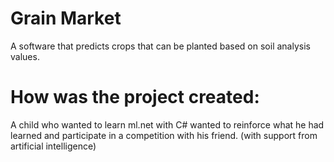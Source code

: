 # Grain Market
 A software that predicts crops that can be planted based on soil analysis values.

# How was the project created:
A child who wanted to learn ml.net with C# wanted to reinforce what he had learned and participate in a competition with his friend. (with support from artificial intelligence)